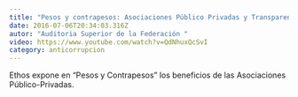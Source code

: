 ```yaml
---
title: "Pesos y contrapesos: Asociaciones Público Privadas y Transparencia"
date: 2016-07-06T20:34:03.316Z
autor: "Auditoria Superior de la Federación "
video: https://www.youtube.com/watch?v=QdNhuxQcSvI
category: anticorrupcion
---
```

Ethos expone en “Pesos y Contrapesos” los beneficios de las Asociaciones Público-Privadas.